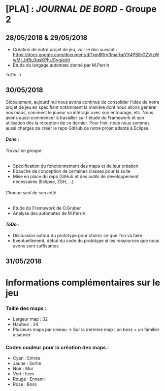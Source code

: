 # [PLA] : *JOURNAL DE BORD* - Groupe 2

## **28/05/2018 & 29/05/2018**
- Création de notre projet de jeu, voir le doc suivant : https://docs.google.com/document/d/1xm8RrV3marbpYX4PS8rGZVIzWwMr_bfBu3qsKPhUCyg/edit
- Etude du langage automate donné par M.Perrin

ToDo
->


## **30/05/2018**
Globalement, aujourd'hui nous avons continué de consolider l'idée de notre projet de jeu en spécifiant notamment la manière dont nous allons générer nos maps, comment le joueur va intéragir avec son entourage, etc. Nous avons aussi commencer à travailler sur l'étude du Framework et son utilisation dès la réception de ce dernier. Pour finir, nous nous sommes aussi chargés de créer le repo GitHub de notre projet adapté à Eclipse.

#### **_Done :_**
###### *Travail en groupe*
- Spécification du fonctionnement des maps et de leur création
- Ebauche de conception de certaines classes pour la suite
- Mise en place du repo GitHub et des outils de développement nécessaires (Eclipse, ZSH, ...)

###### *Chacun seul de son côté*
- Etude du Framework de O.Gruber
- Analyse des automates de M.Perrin


#### **_ToDo :_**
- Discussion autour du prototype pour choisir ce que l'on va faire
- Eventuellement, début du code du prototype si les ressources que nous avons sont suffisantes

## **31/05/2018**





# Informations complémentaires sur le jeu

### Taille des maps :
- Largeur map : 32
- Hauteur : 24
- Plusieurs maps par niveau -> Sur la dernière map : un boss + un familier à sauver

### Codes couleur pour la création des maps :
- Cyan : Entrée
- Jaune : Sortie
- Noir : Mur
- Vert : Item
- Rouge : Ennemi
- Rose : Boss
